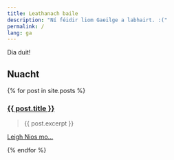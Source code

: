 ```yaml
---
title: Leathanach baile
description: "Ní féidir liom Gaeilge a labhairt. :("
permalink: /
lang: ga
---
```


Dia duit!

<h2>Nuacht</h2>
{% for post in site.posts %}
<article>
  <h3><a href="{{ post.url }}">{{ post.title }}</a></h3>
  <blockquote>
    {{ post.excerpt }}
  </blockquote>
  <p><a href="{{ post.url }}">Leigh Nios mo…</a></p>
</article>
{% endfor %}
